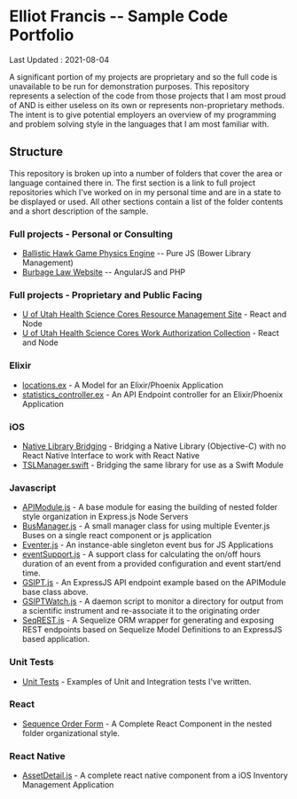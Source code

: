 # Elliot Francis -- Sample Code Portfolio

Last Updated : 2021-08-04

A significant portion of my projects are proprietary and so the full code is unavailable to be run for demonstration purposes. This repository represents a selection of the code from those projects that I am most proud of AND is either useless on its own or represents non-proprietary methods. The intent is to give potential employers an overview of my programming and problem solving style in the languages that I am most familiar with.

## Structure

This repository is broken up into a number of folders that cover the area or language contained there in. The first section is a link to full project repositories which I've worked on in my personal time and are in a state to be displayed or used. All other sections contain a list of the folder contents and a short description of the sample.

### Full projects - Personal or Consulting

* [Ballistic Hawk Game Physics Engine](https://github.com/shadowmouse/ballistic_hawk) -- Pure JS (Bower Library Management)
* [Burbage Law Website](http://www.burbagelaw.com/#/) -- AngularJS and PHP

### Full projects - Proprietary and Public Facing

* [U of Utah Health Science Cores Resource Management Site](https://resource.cores.utah.edu:3003) - React and Node
* [U of Utah Health Science Cores Work Authorization Collection](https://workauth.cores.utah.edu:3001/) - React and Node

### Elixir

* [locations.ex](https://github.com/shadowmouse/programming_portfolio/blob/master/Elixir/location.ex) - A Model for an Elixir/Phoenix Application
* [statistics_controller.ex](https://github.com/shadowmouse/programming_portfolio/blob/master/Elixir/statistics_controller.ex) - An API Endpoint controller for an Elixir/Phoenix Application

### iOS

* [Native Library Bridging](https://github.com/shadowmouse/programming_portfolio/tree/master/iOS/Native%20Library%20Bridging) - Bridging a Native Library (Objective-C) with no React Native Interface to work with React Native
* [TSLManager.swift](https://github.com/shadowmouse/programming_portfolio/tree/master/iOS/TSLManager.swift) - Bridging the same library for use as a Swift Module

### Javascript

* [APIModule.js](https://github.com/shadowmouse/programming_portfolio/tree/master/Javascript/APIModule.js) - A base module for easing the building of nested folder style organization in Express.js Node Servers
* [BusManager.js](https://github.com/shadowmouse/programming_portfolio/tree/master/Javascript/BusManager.js) - A small manager class for using multiple Eventer.js Buses on a single react component or js application
* [Eventer.js](https://github.com/shadowmouse/programming_portfolio/tree/master/Javascript/Eventer.js) - An instance-able singleton event bus for JS Applications
* [eventSupport.js](https://github.com/shadowmouse/programming_portfolio/tree/master/Javascript/eventSupport.js) - A support class for calculating the on/off hours duration of an event from a provided configuration and event start/end time.
* [GSIPT.js](https://github.com/shadowmouse/programming_portfolio/tree/master/Javascript/GSIPT.js) - An ExpressJS API endpoint example based on the APIModule base class above.
* [GSIPTWatch.js](https://github.com/shadowmouse/programming_portfolio/tree/master/Javascript/GSIPTWatch.js) - A daemon script to monitor a directory for output from a scientific instrument and re-associate it to the originating order
* [SeqREST.js](https://github.com/shadowmouse/programming_portfolio/tree/master/Javascript/SeqREST.js) - A Sequelize ORM wrapper for generating and exposing REST endpoints based on Sequelize Model Definitions to an ExpressJS based application.

### Unit Tests

* [Unit Tests](https://github.com/shadowmouse/programming_portfolio/tree/master/Unit%20Tests) - Examples of Unit and Integration tests I've written.

### React

* [Sequence Order Form](https://github.com/shadowmouse/programming_portfolio/tree/master/React/SequenceOrderForm) - A Complete React Component in the nested folder organizational style.

### React Native

 * [AssetDetail.js](https://github.com/shadowmouse/programming_portfolio/blob/master/React%20Native/AssetDetail.js) - A complete react native component from a iOS Inventory Management Application
